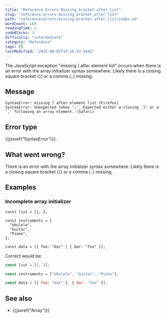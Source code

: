 ```yaml
---
title: "Reference Errors Missing_bracket_after_list"
slug: "reference-errors-missing_bracket_after_list"
path: "reference/errors/missing_bracket_after_list/index.md"
wordCount: 160
readingTime: 1
codeBlocks: 3
difficulty: "intermediate"
category: "Reference"
tags: []
lastModified: "2025-08-02T14:16:43.944Z"
---
```



The JavaScript exception "missing ] after element list" occurs when there is an error
with the array initializer syntax somewhere. Likely there is a closing square bracket
(`]`) or a comma (`,`) missing.

## Message

```plain
SyntaxError: missing ] after element list (Firefox)
SyntaxError: Unexpected token ';'. Expected either a closing ']' or a ',' following an array element. (Safari)
```

## Error type

{{jsxref("SyntaxError")}}.

## What went wrong?

There is an error with the array initializer syntax somewhere. Likely there is a
closing square bracket (`]`) or a comma (`,`) missing.

## Examples

### Incomplete array initializer

```js-nolint example-bad
const list = [1, 2,

const instruments = [
  "Ukulele",
  "Guitar",
  "Piano",
};

const data = [{ foo: "bar" } { bar: "foo" }];
```

Correct would be:

```js example-good
const list = [1, 2];

const instruments = ["Ukulele", "Guitar", "Piano"];

const data = [{ foo: "bar" }, { bar: "foo" }];
```

## See also

- {{jsxref("Array")}}
